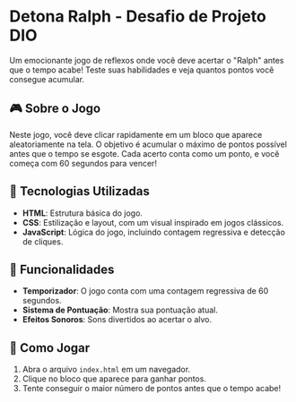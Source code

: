 # Detona Ralph - Desafio de Projeto DIO

Um emocionante jogo de reflexos onde você deve acertar o "Ralph" antes que o tempo acabe! Teste suas habilidades e veja quantos pontos você consegue acumular.

## 🎮 Sobre o Jogo

Neste jogo, você deve clicar rapidamente em um bloco que aparece aleatoriamente na tela. O objetivo é acumular o máximo de pontos possível antes que o tempo se esgote. Cada acerto conta como um ponto, e você começa com 60 segundos para vencer!

## 🚀 Tecnologias Utilizadas

- **HTML**: Estrutura básica do jogo.
- **CSS**: Estilização e layout, com um visual inspirado em jogos clássicos.
- **JavaScript**: Lógica do jogo, incluindo contagem regressiva e detecção de cliques.

## 🌟 Funcionalidades

- **Temporizador**: O jogo conta com uma contagem regressiva de 60 segundos.
- **Sistema de Pontuação**: Mostra sua pontuação atual.
- **Efeitos Sonoros**: Sons divertidos ao acertar o alvo.

## 🔧 Como Jogar

1. Abra o arquivo `index.html` em um navegador.
2. Clique no bloco que aparece para ganhar pontos.
3. Tente conseguir o maior número de pontos antes que o tempo acabe!
